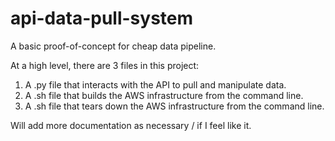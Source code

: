 # api-data-pull-system
A basic proof-of-concept for cheap data pipeline.

At a high level, there are 3 files in this project:
1. A .py file that interacts with the API to pull and manipulate data.
2. A .sh file that builds the AWS infrastructure from the command line.
3. A .sh file that tears down the AWS infrastructure from the command line.

Will add more documentation as necessary / if I feel like it.
